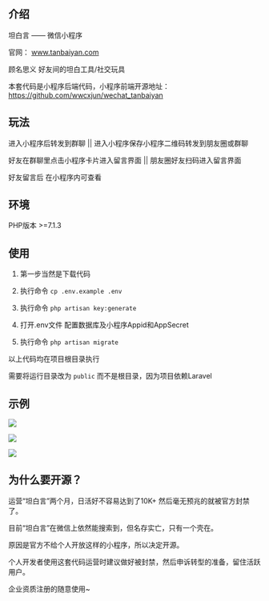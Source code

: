 ## 介绍
坦白言 —— 微信小程序

官网： www.tanbaiyan.com

顾名思义 好友间的坦白工具/社交玩具

本套代码是小程序后端代码，小程序前端开源地址：https://github.com/wwcxjun/wechat_tanbaiyan

## 玩法
进入小程序后转发到群聊 || 进入小程序保存小程序二维码转发到朋友圈或群聊

好友在群聊里点击小程序卡片进入留言界面 || 朋友圈好友扫码进入留言界面

好友留言后 在小程序内可查看

## 环境
PHP版本 >=7.1.3

## 使用
1. 第一步当然是下载代码

2. 执行命令 `cp .env.example .env`

3. 执行命令 `php artisan key:generate`

4. 打开.env文件 配置数据库及小程序Appid和AppSecret

5. 执行命令 `php artisan migrate`

以上代码均在项目根目录执行

需要将运行目录改为 `public` 而不是根目录，因为项目依赖Laravel

## 示例
![](https://www.tanbaiyan.com/images/1.jpg)

![](https://www.tanbaiyan.com/images/2.jpg)

![](https://www.tanbaiyan.com/images/3.jpg)

## 为什么要开源？
运营“坦白言”两个月，日活好不容易达到了10K+ 然后毫无预兆的就被官方封禁了。

目前“坦白言”在微信上依然能搜索到，但名存实亡，只有一个壳在。

原因是官方不给个人开放这样的小程序，所以决定开源。

个人开发者使用这套代码运营时建议做好被封禁，然后申诉转型的准备，留住活跃用户。

企业资质注册的随意使用~
